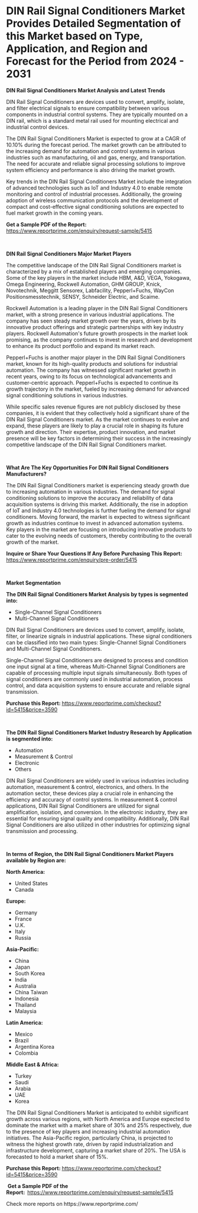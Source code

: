 <p><h1>DIN Rail Signal Conditioners Market Provides Detailed Segmentation of this Market based on Type, Application, and Region and Forecast for the Period from 2024 - 2031</h1></p><p><strong>DIN Rail Signal Conditioners Market Analysis and Latest Trends</strong></p>
<p><p>DIN Rail Signal Conditioners are devices used to convert, amplify, isolate, and filter electrical signals to ensure compatibility between various components in industrial control systems. They are typically mounted on a DIN rail, which is a standard metal rail used for mounting electrical and industrial control devices.</p><p>The DIN Rail Signal Conditioners Market is expected to grow at a CAGR of 10.10% during the forecast period. The market growth can be attributed to the increasing demand for automation and control systems in various industries such as manufacturing, oil and gas, energy, and transportation. The need for accurate and reliable signal processing solutions to improve system efficiency and performance is also driving the market growth.</p><p>Key trends in the DIN Rail Signal Conditioners Market include the integration of advanced technologies such as IoT and Industry 4.0 to enable remote monitoring and control of industrial processes. Additionally, the growing adoption of wireless communication protocols and the development of compact and cost-effective signal conditioning solutions are expected to fuel market growth in the coming years.</p></p>
<p><strong>Get a Sample PDF of the Report:&nbsp;</strong> <a href="https://www.reportprime.com/enquiry/request-sample/5415">https://www.reportprime.com/enquiry/request-sample/5415</a></p>
<p>&nbsp;</p>
<p><strong>DIN Rail Signal Conditioners Major Market Players</strong></p>
<p><p>The competitive landscape of the DIN Rail Signal Conditioners market is characterized by a mix of established players and emerging companies. Some of the key players in the market include HBM, A&D, VEGA, Yokogawa, Omega Engineering, Rockwell Automation, GHM GROUP, Knick, Novotechnik, Meggitt Sensorex, Labfacility, Pepperl+Fuchs, WayCon Positionsmesstechnik, SENSY, Schneider Electric, and Scaime.</p><p>Rockwell Automation is a leading player in the DIN Rail Signal Conditioners market, with a strong presence in various industrial applications. The company has seen steady market growth over the years, driven by its innovative product offerings and strategic partnerships with key industry players. Rockwell Automation's future growth prospects in the market look promising, as the company continues to invest in research and development to enhance its product portfolio and expand its market reach.</p><p>Pepperl+Fuchs is another major player in the DIN Rail Signal Conditioners market, known for its high-quality products and solutions for industrial automation. The company has witnessed significant market growth in recent years, owing to its focus on technological advancements and customer-centric approach. Pepperl+Fuchs is expected to continue its growth trajectory in the market, fueled by increasing demand for advanced signal conditioning solutions in various industries.</p><p>While specific sales revenue figures are not publicly disclosed by these companies, it is evident that they collectively hold a significant share of the DIN Rail Signal Conditioners market. As the market continues to evolve and expand, these players are likely to play a crucial role in shaping its future growth and direction. Their expertise, product innovation, and market presence will be key factors in determining their success in the increasingly competitive landscape of the DIN Rail Signal Conditioners market.</p></p>
<p>&nbsp;</p>
<p><strong>What Are The Key Opportunities For DIN Rail Signal Conditioners Manufacturers?</strong></p>
<p><p>The DIN Rail Signal Conditioners market is experiencing steady growth due to increasing automation in various industries. The demand for signal conditioning solutions to improve the accuracy and reliability of data acquisition systems is driving this market. Additionally, the rise in adoption of IoT and Industry 4.0 technologies is further fueling the demand for signal conditioners. Moving forward, the market is expected to witness significant growth as industries continue to invest in advanced automation systems. Key players in the market are focusing on introducing innovative products to cater to the evolving needs of customers, thereby contributing to the overall growth of the market.</p></p>
<p><strong>Inquire or Share Your Questions If Any Before Purchasing This Report:</strong> <a href="https://www.reportprime.com/enquiry/pre-order/5415">https://www.reportprime.com/enquiry/pre-order/5415</a></p>
<p>&nbsp;</p>
<p><strong>Market Segmentation</strong></p>
<p><strong>The DIN Rail Signal Conditioners Market Analysis by types is segmented into:</strong></p>
<p><ul><li>Single-Channel Signal Conditioners</li><li>Multi-Channel Signal Conditioners</li></ul></p>
<p><p>DIN Rail Signal Conditioners are devices used to convert, amplify, isolate, filter, or linearize signals in industrial applications. These signal conditioners can be classified into two main types: Single-Channel Signal Conditioners and Multi-Channel Signal Conditioners. </p><p>Single-Channel Signal Conditioners are designed to process and condition one input signal at a time, whereas Multi-Channel Signal Conditioners are capable of processing multiple input signals simultaneously. Both types of signal conditioners are commonly used in industrial automation, process control, and data acquisition systems to ensure accurate and reliable signal transmission.</p></p>
<p><strong>Purchase this Report:&nbsp;</strong><a href="https://www.reportprime.com/checkout?id=5415&price=3590">https://www.reportprime.com/checkout?id=5415&price=3590</a></p>
<p>&nbsp;</p>
<p><strong>The DIN Rail Signal Conditioners Market Industry Research by Application is segmented into:</strong></p>
<p><ul><li>Automation</li><li>Measurement & Control</li><li>Electronic</li><li>Others</li></ul></p>
<p><p>DIN Rail Signal Conditioners are widely used in various industries including automation, measurement & control, electronics, and others. In the automation sector, these devices play a crucial role in enhancing the efficiency and accuracy of control systems. In measurement & control applications, DIN Rail Signal Conditioners are utilized for signal amplification, isolation, and conversion. In the electronic industry, they are essential for ensuring signal quality and compatibility. Additionally, DIN Rail Signal Conditioners are also utilized in other industries for optimizing signal transmission and processing.</p></p>
<p>&nbsp;</p>
<p><strong>In terms of Region, the DIN Rail Signal Conditioners Market Players available by Region are:</strong></p>
<p>
    <p> <strong> North America: </strong>
        <ul>
            <li>United States</li>
            <li>Canada</li>
        </ul>
        </p> 
    <p> <strong> Europe: </strong>
        <ul>
            <li>Germany</li>
            <li>France</li>
            <li>U.K.</li>
            <li>Italy</li>
            <li>Russia</li>
        </ul>
        </p> 
    <p> <strong> Asia-Pacific: </strong>
        <ul>
            <li>China</li>
            <li>Japan</li>
            <li>South Korea</li>
            <li>India</li>
            <li>Australia</li>
            <li>China Taiwan</li>
            <li>Indonesia</li>
            <li>Thailand</li>
            <li>Malaysia</li>
        </ul>
        </p> 
    <p> <strong> Latin America: </strong>
        <ul>
            <li>Mexico</li>
            <li>Brazil</li>
            <li>Argentina Korea</li>
            <li>Colombia</li>
        </ul>
        </p> 
    <p> <strong> Middle East & Africa: </strong>
        <ul>
            <li>Turkey</li>
            <li>Saudi</li>
            <li>Arabia</li>
            <li>UAE</li>
            <li>Korea</li>
        </ul>
    </p>
    </p>
<p><p>The DIN Rail Signal Conditioners Market is anticipated to exhibit significant growth across various regions, with North America and Europe expected to dominate the market with a market share of 30% and 25% respectively, due to the presence of key players and increasing industrial automation initiatives. The Asia-Pacific region, particularly China, is projected to witness the highest growth rate, driven by rapid industrialization and infrastructure development, capturing a market share of 20%. The USA is forecasted to hold a market share of 15%.</p></p>
<p><strong>Purchase this Report: </strong><a href="https://www.reportprime.com/checkout?id=5415&price=3590">https://www.reportprime.com/checkout?id=5415&price=3590</a></p>
<p>&nbsp;<strong>Get a Sample PDF of the Report:&nbsp;&nbsp;</strong><a href="https://www.reportprime.com/enquiry/request-sample/5415">https://www.reportprime.com/enquiry/request-sample/5415</a></p>
<p><strong></strong></p>
<p>Check more reports on https://www.reportprime.com/</p>